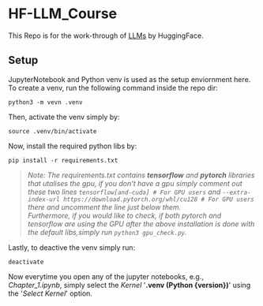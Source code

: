 # HF-LLM_Course
This Repo is for the work-through of [LLMs](https://huggingface.co/learn/llm-course/chapter0/1?fw=pt) by HuggingFace.

## Setup

JupyterNotebook and Python venv is used as the setup enviornment here. To create a venv, run the following command inside the repo dir:
```
python3 -m vevn .venv
```
Then, activate the venv simply by:
```
source .venv/bin/activate
```
Now, install the required python libs by:
```
pip install -r requirements.txt
```
> _Note: The requirements.txt contains **tensorflow** and **pytorch** libraries that utalises the gpu, if you don't have a gpu simply comment out these two lines `tensorflow[and-cuda] # For GPU users` and `--extra-index-url https://download.pytorch.org/whl/cu128 # For GPU users` there and uncomment the line just below them.<br />
Furthermore, if you would like to check, if both pytorch and tensorflow are using the GPU after the above installation is done with the default libs,simply run `python3 gpu_check.py`._

Lastly, to deactive the venv simply run:
```
deactivate
```

Now everytime you open any of the jupyter notebooks, e.g., *Chapter_1.ipynb*, simply select the *Kernel* '__.venv (Python {version})__' using the '*Select Kernel*' option.



